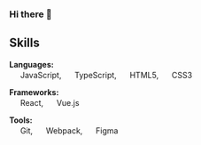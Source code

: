 ### Hi there 👋

## Skills

**Languages:**  
<img src="https://cdn.jsdelivr.net/gh/devicons/devicon/icons/javascript/javascript-original.svg" width="16" height="16" /> JavaScript,  <img src="https://cdn.jsdelivr.net/gh/devicons/devicon/icons/typescript/typescript-original.svg" width="16" height="16" /> TypeScript, <img src="https://cdn.jsdelivr.net/gh/devicons/devicon/icons/html5/html5-original.svg" width="16" height="16" /> HTML5,  <img src="https://cdn.jsdelivr.net/gh/devicons/devicon/icons/css3/css3-original.svg" width="16" height="16" /> CSS3  

**Frameworks:**  
<img src="https://cdn.jsdelivr.net/gh/devicons/devicon/icons/react/react-original.svg" width="16" height="16" /> React,  <img src="https://cdn.jsdelivr.net/gh/devicons/devicon/icons/vuejs/vuejs-original.svg" width="16" height="16" /> Vue.js  

**Tools:**  
<img src="https://cdn.jsdelivr.net/gh/devicons/devicon/icons/git/git-original.svg" width="16" height="16" /> Git,  <img src="https://cdn.jsdelivr.net/gh/devicons/devicon/icons/webpack/webpack-original.svg" width="16" height="16" /> Webpack,  <img src="https://cdn.jsdelivr.net/gh/devicons/devicon/icons/figma/figma-original.svg" width="16" height="16" /> Figma



